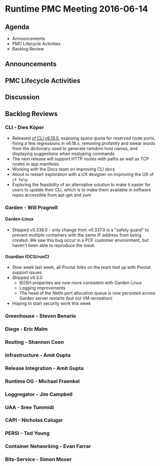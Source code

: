 # Runtime PMC Meeting 2016-06-14

## Agenda
* Announcements
* PMC Lifecycle Activities
* Backlog Review

## Announcements


## PMC Lifecycle Activities


## Discussion


## Backlog Reviews

### CLI - Dies Köper
- Released [cf CLI v6.19.0](https://lists.cloudfoundry.org/archives/list/cf-dev@lists.cloudfoundry.org/thread/OMJKSWFB4DEDC7MCTV4ONHFV2HATLJKB/), exposing space quota for reserved route ports, fixing a few regressions in v6.18.x, removing profanity and swear words from the dictionary used to generate ramdom host names, and displaying suggestions when mistyping commands
- The next release will support HTTP routes with paths as well as TCP routes in app manifests
- Working with the Docs team on improving CLI docs
- About to restart exploration with a UX designer on improving the UX of `cf help`
- Exploring the feasibility of an alternative solution to make it easier for users to update their CLI, which is to make them available in software repos accessible from apt-get and yum

### Garden - Will Pragnell

#### Garden-Linux

- Shipped v0.338.0 - only change from v0.337.0 is a "safety guard" to prevent multiple containers with the same IP address from being created. We saw this bug occur in a PCF customer environment, but haven't been able to reproduce the issue.

#### Guardian (OCS/runC)

- Slow week last week, all Pivotal folks on the team tied up with Pivotal support issues
- Shipped v0.3.0
  - BOSH properties are now more consistent with Garden-Linux
  - Logging improvements
  - The head of the NetIn port allocation queue is now persisted across Garden server restarts (but not VM recreation)
- Hoping to start security work this week

### Greenhouse - Steven Benario

### Diego - Eric Malm

### Routing - Shannon Coen

### Infrastructure - Amit Gupta

### Release Integration - Amit Gupta

### Runtime OG - Michael Fraenkel

### Loggregator - Jim Campbell

### UAA - Sree Tummidi

### CAPI - Nicholas Calugar

### PERSI - Ted Young

### Container Networking - Evan Farrar

### Bits-Service - Simon Moser
